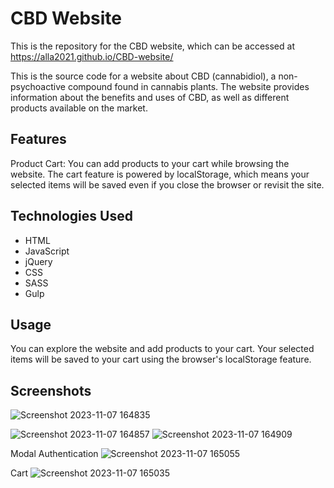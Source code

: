 # CBD Website

This is the repository for the CBD website, which can be accessed at
https://alla2021.github.io/CBD-website/

This is the source code for a website about CBD (cannabidiol), a non-psychoactive compound found in cannabis plants. The website provides information about the benefits and uses of CBD, as well as different products available on the market. 

## Features
Product Cart: You can add products to your cart while browsing the website. The cart feature is powered by localStorage, which means your selected items will be saved even if you close the browser or revisit the site.

## Technologies Used
- HTML 
- JavaScript
- jQuery
- CSS 
- SASS
- Gulp

## Usage
You can explore the website and add products to your cart. Your selected items will be saved to your cart using the browser's localStorage feature.

## Screenshots
![Screenshot 2023-11-07 164835](https://github.com/alla2021/CBD-website/assets/75502074/0e5b81b2-ed52-48f7-ad39-4fab910630d2)

![Screenshot 2023-11-07 164857](https://github.com/alla2021/CBD-website/assets/75502074/8e333a14-2100-46c1-a784-0592e8d3bfa0)
![Screenshot 2023-11-07 164909](https://github.com/alla2021/CBD-website/assets/75502074/45356a08-4b87-45c5-806f-ddaf98e6cee0)

Modal Authentication
![Screenshot 2023-11-07 165055](https://github.com/alla2021/CBD-website/assets/75502074/200847bf-fe8b-420f-9fde-d4ee3a82f7aa)

Cart
![Screenshot 2023-11-07 165035](https://github.com/alla2021/CBD-website/assets/75502074/fbad4879-747c-4452-b191-89d5358f82b2)
